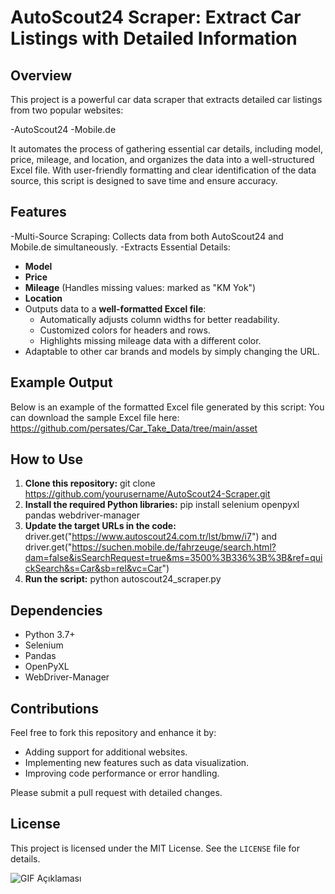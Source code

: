 # AutoScout24 Scraper: Extract Car Listings with Detailed Information
## Overview
This project is a powerful car data scraper that extracts detailed car listings from two popular websites:

-AutoScout24
-Mobile.de

It automates the process of gathering essential car details, including model, price, mileage, and location, and organizes the data into a well-structured Excel file. With user-friendly formatting and clear identification of the data source, this script is designed to save time and ensure accuracy.

## Features
-Multi-Source Scraping: Collects data from both AutoScout24 and Mobile.de simultaneously.
-Extracts Essential Details:
  - **Model**
  - **Price**
  - **Mileage** (Handles missing values: marked as "KM Yok")
  - **Location**
- Outputs data to a **well-formatted Excel file**:
  - Automatically adjusts column widths for better readability.
  - Customized colors for headers and rows.
  - Highlights missing mileage data with a different color.
- Adaptable to other car brands and models by simply changing the URL.
## Example Output
Below is an example of the formatted Excel file generated by this script:
You can download the sample Excel file here: https://github.com/persates/Car_Take_Data/tree/main/asset


## How to Use
1. **Clone this repository:** git clone https://github.com/yourusername/AutoScout24-Scraper.git  
2. **Install the required Python libraries:** pip install selenium openpyxl pandas webdriver-manager
3. **Update the target URLs in the code:** driver.get("https://www.autoscout24.com.tr/lst/bmw/i7") and driver.get("https://suchen.mobile.de/fahrzeuge/search.html?dam=false&isSearchRequest=true&ms=3500%3B336%3B%3B&ref=quickSearch&s=Car&sb=rel&vc=Car")
4. **Run the script:** python autoscout24_scraper.py


## Dependencies
- Python 3.7+
- Selenium
- Pandas
- OpenPyXL
- WebDriver-Manager
## Contributions
Feel free to fork this repository and enhance it by:
- Adding support for additional websites.
- Implementing new features such as data visualization.
- Improving code performance or error handling.

Please submit a pull request with detailed changes.

## License
This project is licensed under the MIT License. See the `LICENSE` file for details.

![GIF Açıklaması](https://media.giphy.com/media/MU56lYT1Ov07fVTsnM/giphy.gif?cid=790b7611ggfjaccu29wvsm3lffl9ctnec090yewyb3xexy1g&ep=v1_gifs_search&rid=giphy.gif&ct=g)

